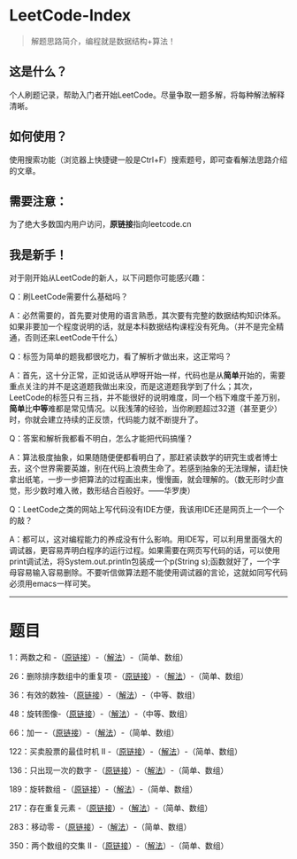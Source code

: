 # LeetCode-Index

> 解题思路简介，编程就是数据结构+算法！

## 这是什么？

个人刷题记录，帮助入门者开始LeetCode。尽量争取一题多解，将每种解法解释清晰。

## 如何使用？

使用搜索功能（浏览器上快捷键一般是Ctrl+F）搜索题号，即可查看解法思路介绍的文章。

## 需要注意：

为了绝大多数国内用户访问，**原链接**指向leetcode.cn

## 我是新手！

对于刚开始从LeetCode的新人，以下问题你可能感兴趣：

Q：刷LeetCode需要什么基础吗？

A：必然需要的，首先要对使用的语言熟悉，其次要有完整的数据结构知识体系。如果非要加一个程度说明的话，就是本科数据结构课程没有死角。（并不是完全精通，否则还来LeetCode干什么）

Q：标签为简单的题我都很吃力，看了解析才做出来，这正常吗？

A：首先，这十分正常，正如说话从咿呀开始一样，代码也是从**简单**开始的，需要重点关注的并不是这道题我做出来没，而是这道题我学到了什么；其次，LeetCode的标签只有三挡，并不能很好的说明难度，同一个档下难度千差万别，**简单**比**中等**难都是常见情况。以我浅薄的经验，当你刷题超过32道（甚至更少）时，你就会建立持续的正反馈，代码能力就不断提升了。

Q：答案和解析我都看不明白，怎么才能把代码搞懂？

A：算法极度抽象，如果随随便便都看明白了，那赶紧读数学的研究生或者博士去，这个世界需要英雄，别在代码上浪费生命了。若感到抽象的无法理解，请赶快拿出纸笔，一步一步把算法的过程画出来，慢慢画，就会理解的。（数无形时少直觉，形少数时难入微，数形结合百般好。——华罗庚）

Q：LeetCode之类的网站上写代码没有IDE方便，我该用IDE还是网页上一个一个的敲？

A：都可以，这对编程能力的养成没有什么影响。用IDE写，可以利用里面强大的调试器，更容易弄明白程序的运行过程。如果需要在网页写代码的话，可以使用print调试法，将System.out.println包装成一个p(String s);函数就好了，一个字母容易输入容易删除。不要听信做算法题不能使用调试器的言论，这就如同写代码必须用emacs一样可笑。

---

# 题目

1：两数之和 -（[原链接](https://leetcode-cn.com/problems/two-sum/)）-（[解法](./problems/1/1.md)）-（简单、数组）

26：删除排序数组中的重复项 -（[原链接](https://leetcode-cn.com/problems/remove-duplicates-from-sorted-array/)）-（[解法](./problems/26/26.md)）-（简单、数组）

36：有效的数独-（[原链接](https://leetcode-cn.com/problems/valid-sudoku/)）-（[解法](./problems/36/36.md)）-（中等、数组）

48：旋转图像-（[原链接](https://leetcode-cn.com/explore/interview/card/top-interview-questions-easy/1/array/31/)）-（[解法](./problems/48/48.md)）-（中等、数组）

66：加一 -（[原链接](https://leetcode-cn.com/problems/plus-one/)）-（[解法](./problems/66/66.md)）-（简单、数组）

122：买卖股票的最佳时机 II -（[原链接](https://leetcode-cn.com/problems/best-time-to-buy-and-sell-stock-ii/)）-（[解法](./problems/122/122.md)）-（简单、数组）

136：只出现一次的数字 -（[原链接](<https://leetcode-cn.com/problems/single-number/comments/>)）-（[解法](./problems/136/136.md)）-（简单、数组）

189：旋转数组 -（[原链接](https://leetcode-cn.com/problems/rotate-array/)）-（[解法](./problems/189/189.md)）-（简单、数组）

217：存在重复元素 -（[原链接](https://leetcode-cn.com/problems/contains-duplicate/submissions/)）-（[解法](./problems/217/217.md)）-（简单、数组）

283：移动零 -（[原链接](https://leetcode-cn.com/problems/move-zeroes/)）-（[解法](./problems/283/283.md)）-（简单、数组）

350：两个数组的交集 II -（[原链接](https://leetcode-cn.com/problems/intersection-of-two-arrays-ii/)）-（[解法](./problems/350/350.md)）-（简单、数组）

